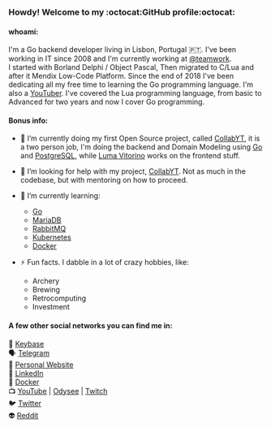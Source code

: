 ### Howdy! Welcome to my :octocat:GitHub profile:octocat:   

#### whoami:   
I'm a Go backend developer living in Lisbon, Portugal :portugal:. I've been working in IT since 2008 and I'm currently working at [@teamwork](https://github.com/Teamwork).   
I started with Borland Delphi / Object Pascal, Then migrated to C/Lua and after it Mendix Low-Code Platform. Since the end of 2018 I've been dedicating all my free time to learning the Go programming language. I'm also a [YouTuber](https://www.youtube.com/gliderspace). I've covered the Lua programming language, from basic to Advanced for two years and now I cover Go programming.   

#### Bonus info:   
- 🔭 I’m currently doing my first Open Source project, called [CollabYT](https://github.com/collabyt/Backend), it is a two person job, I'm doing the backend and Domain Modeling using [Go](https://golang.org) and [PostgreSQL](https://www.postgresql.org/), while [Luma Vitorino](https://github.com/lumaVitorino) works on the frontend stuff.   

- 🤔 I’m looking for help with my project, [CollabYT](https://github.com/collabyt/Backend). Not as much in the codebase, but with mentoring on how to proceed.   

- 🌱 I’m currently learning:
  - [Go](https://golang.org)
  - [MariaDB](https://mariadb.org/)
  - [RabbitMQ](https://www.rabbitmq.com/)
  - [Kubernetes](https://kubernetes.io/pt/)
  - [Docker](https://www.docker.com/)

- ⚡ Fun facts. I dabble in a lot of crazy hobbies, like:
  - Archery
  - Brewing
  - Retrocomputing
  - Investment

#### A few other social networks you can find me in:   
:busts_in_silhouette: [Keybase](https://keybase.io/gushmsilva)   
:speaking_head: [Telegram](https://t.me/gustavohmsilva)   
:pencil: [Personal Website](https://gustavohmsilva.dev/)   
:briefcase: [LinkedIn](https://www.linkedin.com/in/gustavohmsilva/)   
:whale2: [Docker](https://hub.docker.com/u/gustavohmsilva)   
:tv: [YouTube](https://www.youtube.com/gliderspace) | [Odysee](https://odysee.com/@gliderspace:d) | [Twitch](https://www.twitch.tv/gliderspace)   
:bird: [Twitter](twitter.com/glider_space)   
:alien: [Reddit](https://reddit.com/user/ghms)

